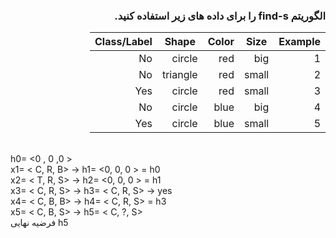 <div dir="rtl">
  
  ### الگوریتم find-s را برای داده های زیر استفاده کنید.
  
|     Example    |     Size     |     Color    |     Shape       |     Class/Label    |
|----------------|--------------|--------------|-----------------|--------------------|
|     1          |     big      |     red      |     circle      |     No             |
|     2          |     small    |     red      |     triangle    |     No             |
|     3          |     small    |     red      |     circle      |     Yes            |
|     4          |     big      |     blue     |     circle      |     No             |
|     5          |     small    |     blue     |     circle      |     Yes            |
  
  </div>
  
  <div dir="ltr">
  
  <br/>
  h0= <0 , 0 ,0 >  <br/>
  x1= < C, R, B>  ->  h1= <0, 0, 0 > = h0    <br/>
  x2= < T, R, S>  ->  h2= <0, 0, 0 > = h1   <br/>
  x3= < C, R, S>  ->  h3= < C, R, S> -> yes    <br/>
  x4= < C, B, B>  ->  h4= < C, R, S> = h3    <br/>
  x5= < C, B, S>  ->  h5= < C, ?, S>    <br/>
  فرضیه نهایی h5
  
  </div>
